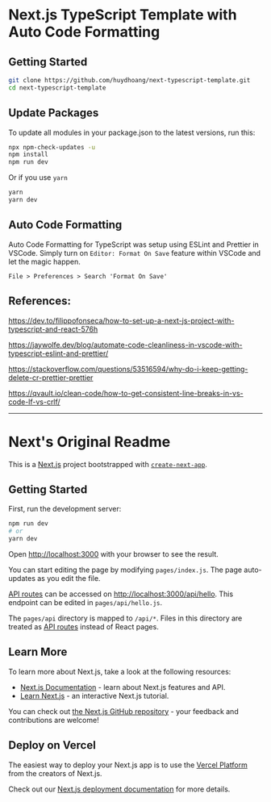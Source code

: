 # Next.js TypeScript Template with Auto Code Formatting

## Getting Started

```bash
git clone https://github.com/huydhoang/next-typescript-template.git
cd next-typescript-template
```

## Update Packages
To update all modules in your package.json to the latest versions, run this:
```bash
npx npm-check-updates -u
npm install
npm run dev
```

Or if you use `yarn`

```bash
yarn
yarn dev
```


## Auto Code Formatting

Auto Code Formatting for TypeScript was setup using ESLint and Prettier in VSCode.
Simply turn on `Editor: Format On Save` feature within VSCode and let the magic happen.

`File > Preferences > Search 'Format On Save'`

## References:

https://dev.to/filippofonseca/how-to-set-up-a-next-js-project-with-typescript-and-react-576h

https://jaywolfe.dev/blog/automate-code-cleanliness-in-vscode-with-typescript-eslint-and-prettier/

https://stackoverflow.com/questions/53516594/why-do-i-keep-getting-delete-cr-prettier-prettier

https://qvault.io/clean-code/how-to-get-consistent-line-breaks-in-vs-code-lf-vs-crlf/

---

# Next's Original Readme

This is a [Next.js](https://nextjs.org/) project bootstrapped with [`create-next-app`](https://github.com/vercel/next.js/tree/canary/packages/create-next-app).

## Getting Started

First, run the development server:

```bash
npm run dev
# or
yarn dev
```

Open [http://localhost:3000](http://localhost:3000) with your browser to see the result.

You can start editing the page by modifying `pages/index.js`. The page auto-updates as you edit the file.

[API routes](https://nextjs.org/docs/api-routes/introduction) can be accessed on [http://localhost:3000/api/hello](http://localhost:3000/api/hello). This endpoint can be edited in `pages/api/hello.js`.

The `pages/api` directory is mapped to `/api/*`. Files in this directory are treated as [API routes](https://nextjs.org/docs/api-routes/introduction) instead of React pages.

## Learn More

To learn more about Next.js, take a look at the following resources:

- [Next.js Documentation](https://nextjs.org/docs) - learn about Next.js features and API.
- [Learn Next.js](https://nextjs.org/learn) - an interactive Next.js tutorial.

You can check out [the Next.js GitHub repository](https://github.com/vercel/next.js/) - your feedback and contributions are welcome!

## Deploy on Vercel

The easiest way to deploy your Next.js app is to use the [Vercel Platform](https://vercel.com/new?utm_medium=default-template&filter=next.js&utm_source=create-next-app&utm_campaign=create-next-app-readme) from the creators of Next.js.

Check out our [Next.js deployment documentation](https://nextjs.org/docs/deployment) for more details.
